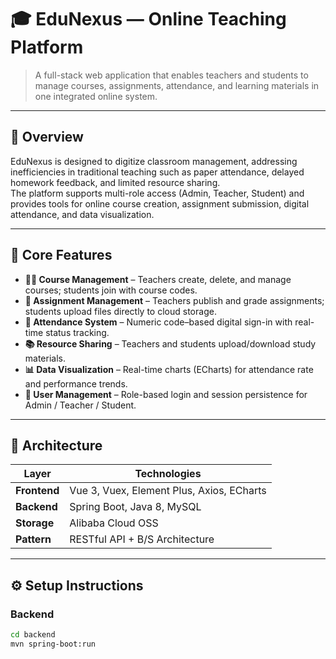 # 🎓 EduNexus — Online Teaching Platform

> A full-stack web application that enables teachers and students to manage courses, assignments, attendance, and learning materials in one integrated online system.

---

## 🚀 Overview

EduNexus is designed to digitize classroom management, addressing inefficiencies in traditional teaching such as paper attendance, delayed homework feedback, and limited resource sharing.  
The platform supports multi-role access (Admin, Teacher, Student) and provides tools for online course creation, assignment submission, digital attendance, and data visualization.

---

## 🧠 Core Features

- **👩‍🏫 Course Management** – Teachers create, delete, and manage courses; students join with course codes.  
- **📝 Assignment Management** – Teachers publish and grade assignments; students upload files directly to cloud storage.  
- **📅 Attendance System** – Numeric code–based digital sign-in with real-time status tracking.  
- **📚 Resource Sharing** – Teachers and students upload/download study materials.  
- **📊 Data Visualization** – Real-time charts (ECharts) for attendance rate and performance trends.  
- **🔐 User Management** – Role-based login and session persistence for Admin / Teacher / Student.

---

## 🧩 Architecture

| Layer | Technologies |
|-------|---------------|
| **Frontend** | Vue 3, Vuex, Element Plus, Axios, ECharts |
| **Backend** | Spring Boot, Java 8, MySQL |
| **Storage** | Alibaba Cloud OSS |
| **Pattern** | RESTful API + B/S Architecture |


---

## ⚙️ Setup Instructions

### Backend
```bash
cd backend
mvn spring-boot:run
